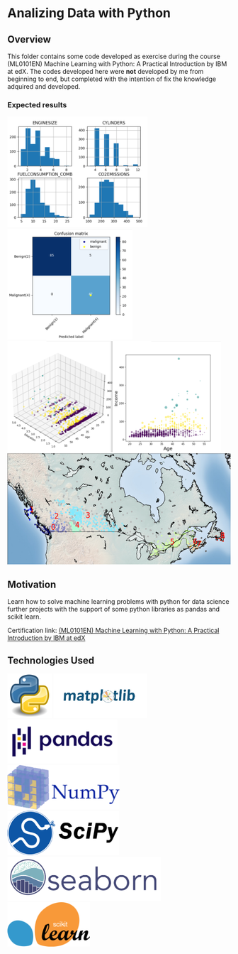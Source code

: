 # Analizing Data with Python
## Overview
This folder contains some code developed as exercise during the course (ML0101EN) Machine Learning with Python: A Practical Introduction by IBM at edX.
The codes developed here were **not** developed by me from beginning to end, but completed with the intention of fix the knowledge adquired and developed.

### Expected results
<img src="/images/ML IBM/4.png" height="250"> <img src="/images/ML IBM/3.png" height="250"> <img src="/images/ML IBM/2.png" height="250">
<img src="/images/ML IBM/1.png" height="250">

## Motivation
Learn how to solve machine learning problems with python for data science further projects with the support of some python libraries as pandas and scikit learn.

Certification link:
[(ML0101EN) Machine Learning with Python: A Practical Introduction by IBM at edX](https://courses.edx.org/certificates/f3cf4b8af78e42e5b3e339cc0336cf65)

## Technologies Used
<img src="/images/python.png" height="100"> <img src="/images/matplotlib.jpeg" height="100"> <img src="/images/pandas.png" height="100"> <img src="/images/numpy.png" height="100">
 <img src="/images/scipy.png" height="100">  <img src="/images/seaborn.png" height="100"> <img src="/images/sklearn.png" height="100">




